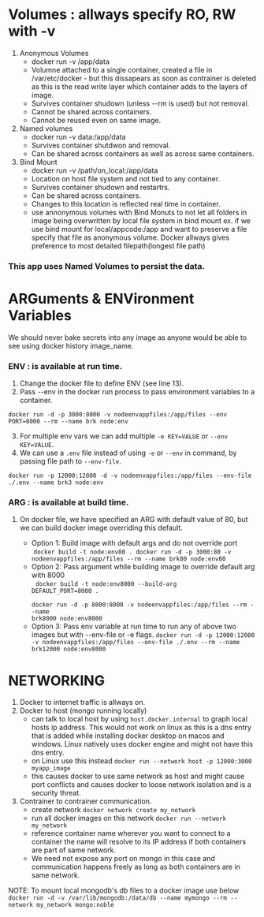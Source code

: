 # Volumes : allways specify RO, RW with -v
1. Anonymous Volumes
    - docker run -v /app/data
    - Volumne attached to a single container, created a file in /var/etc/docker - but this dissapears as soon as contrainer is deleted as this is the read write layer which container adds to the layers of image.
    - Survives container shudown (unless --rm is used) but not removal.
    - Cannot be shared across containers.
    - Cannot be reused even on same image.
2. Named volumes
    - docker run -v data:/app/data
    - Survives container shutdwon and removal.
    - Can be shared across containers as well as across same containers.
3. Bind Mount
    - docker run -v /path/on_local:/app/data
    - Location on host file system and not tied to any container. 
    - Survives container shudown and restartrs.
    - Can be shared across containers.
    - Changes to this location is reflected real time in container. 
    - use annonymous volumes with Bind Monuts to not let all folders in image being overwritten by local file system in bind mount ex. if we use bind mount for local/appcode:/app and want to preserve a file specify that file as anonymous volume. Docker allways gives preference to most detailed filepath(longest file path)

### This app uses Named Volumes to persist the data.

# ARGuments & ENVironment Variables
We should never bake secrets into any image as anyone would be able to see using docker history image_name.

### ENV : is available at run time.
1. Change the docker file to define ENV (see line 13).  
2. Pass --env in the docker run process to pass environment variables to a container.

 `docker run -d -p 3000:8000 -v nodeenvappfiles:/app/files --env PORT=8000 --rm --name brk node:env`

 3. For multiple env vars we can add multiple `-e KEY=VALUE` or `--env KEY=VALUE`.
 4. We can use a `.env` file instead of using `-e` or `--env` in command, by passing file path to  `--env-file`. 

`docker run -p 12000:12000 -d -v nodeenvappfiles:/app/files --env-file ./.env --name brk3 node:env`

### ARG : is available at build time. 
1. On docker file, we have specified an ARG with default value of 80, but we can build docker image overriding this default. 

    - Option 1: Build image with default args and do not override port
    <br>&nbsp;<code>docker build -t node:env80 .
    docker run -d -p 3000:80 -v nodeenvappfiles:/app/files --rm --name brk80 node:env80</code></br>
    - Option 2: Pass argument while building image to override default arg with 8000
    <br>&nbsp;  <code>docker build -t node:env8000 --build-arg DEFAULT_PORT=8000 .  
    docker run -d -p 8000:8000 -v nodeenvappfiles:/app/files --rm --name brk8000 node:env8000</code></br>
    - Option 3: Pass env variable at run time to run any of above two images but with --env-file or -e flags.
    `docker run -d -p 12000:12000 -v nodeenvappfiles:/app/files --env-file ./.env --rm --name brk12000 node:env8000`


# NETWORKING
1. Docker to internet traffic is allways on.
2. Docker to host (mongo running locally)
    - can talk to local host by using `host.docker.internal` to graph local hosts ip address. This would not work on linux as this is a dns entry that is added while installing docker desktop on macos and windows. Linux natively uses docker engine and might not have this dns entry.
    - on Linux use this instead
    `docker run --network host -p 12000:3000 myapp_image`
    - this causes docker to use same network as host and might cause port conflicts and causes docker to loose network isolation and is a security threat.
3. Contrainer to contrainer communication.
    - create network `docker network create my_network`
    - run all docker images on this network `docker run --network my_network`
    - reference container name wherever you want to connect to a container the name will resolve to its IP address if both containers are part of same network. 
    - We need not expose any port on mongo in this case and communication happens freely as long as both containers are in same network.


NOTE: To mount local mongodb's db files to a docker image use below
`docker run -d -v /var/lib/mongodb:/data/db --name mymongo --rm --network my_network mongo:noble`




